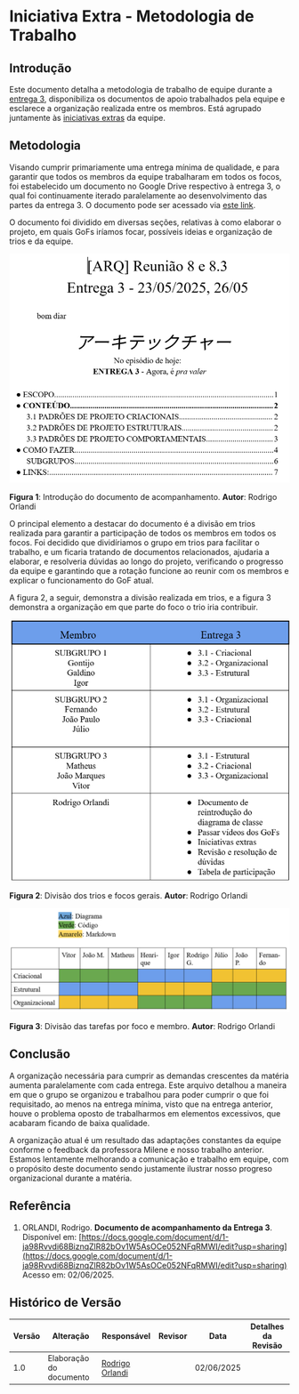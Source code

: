 # Iniciativa Extra - Metodologia de Trabalho

## Introdução 
Este documento detalha a metodologia de trabalho de equipe durante a [entrega 3](/PadroesDeProjeto/3.PadroesDeProjeto.md), disponibiliza os documentos de apoio trabalhados pela equipe e esclarece a organização realizada entre os membros. Está agrupado juntamente às [iniciativas extras](/PadroesDeProjeto/3.5.IniciativasExtras.md) da equipe.

## Metodologia
Visando cumprir primariamente uma entrega mínima de qualidade, e para garantir que todos os membros da equipe trabalharam em todos os focos, foi estabelecido um documento no Google Drive respectivo à entrega 3, o qual foi continuamente iterado paralelamente ao desenvolvimento das partes da entrega 3. O documento pode ser acessado via [este link](https://docs.google.com/document/d/1-ja98Rvvdi68BiznqZlR82bOv1W5AsOCe052NFqRMWI/edit?usp=sharing).

O documento foi dividido em diversas seções, relativas à como elaborar o projeto, em quais GoFs iríamos focar, possíveis ideias e organização de trios e da equipe.

![Sumário Doc.](/Imagens/sumario_doc.png)

**Figura 1**: Introdução do documento de acompanhamento. **Autor**: Rodrigo Orlandi

O principal elemento a destacar do documento é a divisão em trios realizada para garantir a participação de todos os membros em todos os focos. Foi decidido que dividíriamos o grupo em trios para facilitar o trabalho, e um ficaria tratando de documentos relacionados, ajudaria a elaborar, e resolveria dúvidas ao longo do projeto, verificando o progresso da equipe e garantindo que a rotação funcione ao reunir com os membros e explicar o funcionamento do GoF atual. 

A figura 2, a seguir, demonstra a divisão realizada em trios, e a figura 3 demonstra a organização em que parte do foco o trio iria contribuir. 

![Divisão Doc.](/Imagens/divisao_doc.png)

**Figura 2**: Divisão dos trios e focos gerais. **Autor**: Rodrigo Orlandi

![Divisão 2 Doc.](/Imagens/divisao2_doc.png)

**Figura 3**: Divisão das tarefas por foco e membro. **Autor**: Rodrigo Orlandi

## Conclusão
A organização necessária para cumprir as demandas crescentes da matéria aumenta paralelamente com cada entrega. Este arquivo detalhou a maneira em que o grupo se organizou e trabalhou para poder cumprir o que foi requisitado, ao menos na entrega mínima, visto que na entrega anterior, houve o problema oposto de trabalharmos em elementos excessivos, que acabaram ficando de baixa qualidade.

A organização atual é um resultado das adaptações constantes da equipe conforme o feedback da professora Milene e nosso trabalho anterior. Estamos lentamente melhorando a comunicação e trabalho em equipe, com o propósito deste documento sendo justamente ilustrar nosso progreso organizacional durante a matéria.

## Referência

1. ORLANDI, Rodrigo. **Documento de acompanhamento da Entrega 3**. Disponível em: [https://docs.google.com/document/d/1-ja98Rvvdi68BiznqZlR82bOv1W5AsOCe052NFqRMWI/edit?usp=sharing](https://docs.google.com/document/d/1-ja98Rvvdi68BiznqZlR82bOv1W5AsOCe052NFqRMWI/edit?usp=sharing) Acesso em: 02/06/2025.

## Histórico de Versão

| Versão | Alteração                  | Responsável     | Revisor | Data       | Detalhes da Revisão |
| -      | -                          | -               | -       | -          | -                   |
| 1.0    | Elaboração do documento | [Rodrigo Orlandi](https://github.com/OrlandiRodrigo)| | 02/06/2025 | |
